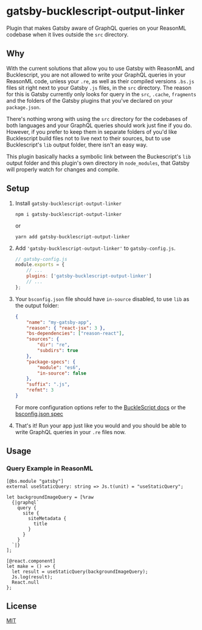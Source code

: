 # gatsby-bucklescript-output-linker

Plugin that makes Gatsby aware of GraphQL queries on your ReasonML codebase when it lives outside the `src` directory.

## Why

With the current solutions that allow you to use Gatsby with ReasonML and Bucklescript, you are not allowed to write your GraphQL queries in your ReasonML code, unless your `.re`, as well as their compiled versions `.bs.js` files sit right next to your Gatsby `.js` files, in the `src` directory. The reason for this is Gatsby currently only looks for query in the `src`, `.cache`, `fragments` and the folders of the Gatsby plugins that you've declared on your `package.json`.

There's nothing wrong with using the `src` directory for the codebases of both languages and your GraphQL queries should work just fine if you do. However, if you prefer to keep them in separate folders of you'd like Bucklescript build files not to live next to their sources, but to use Bucklescript's `lib` output folder, there isn't an easy way.

This plugin basically hacks a symbolic link between the Buckescript's `lib` output folder and this plugin's own directory in `node_modules`, that Gatsby will properly watch for changes and compile.

## Setup

1.  Install `gatsby-bucklescript-output-linker`

    ```
    npm i gatsby-bucklescript-output-linker
    ```

    or

    ```
    yarn add gatsby-bucklescript-output-linker
    ```


2.  Add `'gatsby-bucklescript-output-linker'` to `gatsby-config.js`.

    ```js
    // gatsby-config.js
    module.exports = {
        // ...
        plugins: ['gatsby-bucklescript-output-linker']
        // ...
    };
    ```

4.  Your `bsconfig.json` file should have `in-source` disabled, to use `lib` as the output folder:

    ```json
    {
        "name": "my-gatsby-app",
        "reason": { "react-jsx": 3 },
        "bs-dependencies": ["reason-react"],
        "sources": {
            "dir": "re",
            "subdirs": true
        },
        "package-specs": {
            "module": "es6",
            "in-source": false
        },
        "suffix": ".js",
        "refmt": 3
    }
    ```

    For more configuration options refer to the [BuckleScript docs](https://bucklescript.github.io/docs/en/installation.html) or the [bsconfig.json spec](https://bucklescript.github.io/bucklescript/docson/#build-schema.json)

5.  That's it! Run your app just like you would and you should be able to write GraphQL queries in your `.re` files now.

## Usage

### Query Example in ReasonML

```reason
[@bs.module "gatsby"]
external useStaticQuery: string => Js.t(unit) = "useStaticQuery";

let backgroundImageQuery = [%raw
  {|graphql`
    query {
      site {
        siteMetadata {
          title
        }
      }
    }
  `|}
];

[@react.component]
let make = () => {
  let result = useStaticQuery(backgroundImageQuery);
  Js.log(result);
  React.null
};
```

## License

[MIT](https://github.com/jtberglund/gatsby-plugin-reason/blob/master/LICENSE.md)